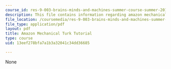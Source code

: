 ```yaml
---
course_id: res-9-003-brains-minds-and-machines-summer-course-summer-2015
description: This file contains information regarding amazon mechanical turk tutorial.
file_location: /coursemedia/res-9-003-brains-minds-and-machines-summer-course-summer-2015/13eef278bfa7a1b3a32041c34dd36685_MITRES_9_003SUM15_tut6.pdf
file_type: application/pdf
layout: pdf
title: Amazon Mechanical Turk Tutorial
type: course
uid: 13eef278bfa7a1b3a32041c34dd36685

---
```

None